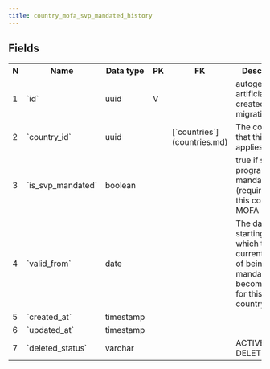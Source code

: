```yaml
---
title: country_mofa_svp_mandated_history 
---
```


## Fields

<table style="width: 100%">
    <colgroup>
       <col span="1" style="width: 3%;"/>
       <col span="1" style="width: 12%;"/>
       <col span="1" style="width: 10%;"/>
       <col span="1" style="width: 3%;"/>
       <col span="1" style="width: 12%;"/>
       <col span="1" style="width: 60%;"/>
    </colgroup>
  <tr>
    <th>N</th>
    <th>Name</th>
    <th>Data type</th>
    <th>PK</th>
    <th>FK</th>
    <th>Description</th>
  </tr>
<tr><td>1</td><td>`id`</td><td>uuid</td><td>V</td><td></td><td>autogenerated, artificially created during migration</td></tr>
<tr><td>2</td><td>`country_id`</td><td>uuid</td><td></td><td>[`countries`](countries.md)</td><td>The country that this applies to</td></tr>
<tr><td>3</td><td>`is_svp_mandated`</td><td>boolean</td><td></td><td></td><td>true if svp program is mandated (required) for this country by MOFA</td></tr>
<tr><td>4</td><td>`valid_from`</td><td>date</td><td></td><td></td><td>The date starting from which the current state of being mandated becomes valid for this country</td></tr>
<tr><td>5</td><td>`created_at`</td><td>timestamp</td><td></td><td></td><td></td></tr>
<tr><td>6</td><td>`updated_at`</td><td>timestamp</td><td></td><td></td><td></td></tr>
<tr><td>7</td><td>`deleted_status`</td><td>varchar</td><td></td><td></td><td>ACTIVE, DELETED</td></tr>

</table>